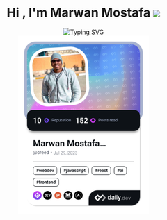 <h1 align="center"><b>Hi , I'm Marwan Mostafa </b><img src="https://media.giphy.com/media/hvRJCLFzcasrR4ia7z/giphy.gif" width="35"></h1>


<p align="center">
<a href="https://git.io/typing-svg"><img src="https://readme-typing-svg.demolab.com?font=Roboto+Slab&pause=1000&center=true&vCenter=true&width=435&height=200&lines=Front-End+Developer;I'm+currently+learning+backend" alt="Typing SVG" /></a> 
  <br>
  <a href="https://app.daily.dev/creed"><img src="./devcard.png" width=300px; alt="CreeD's Dev Card"></a>
</p>
